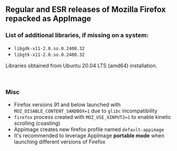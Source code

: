 ## Regular and ESR releases of Mozilla Firefox repacked as AppImage

### List of additional libraries, if missing on a system:

* `libgdk-x11-2.0.so.0.2400.32`
* `libgtk-x11-2.0.so.0.2400.32`

Libraries obtained from Ubuntu 20.04 LTS (amd64) installation.

<br>

### Misc

* Firefox versions 91 and below launched with `MOZ_DISABLE_CONTENT_SANDBOX=1` due to `glibc` incompatibility
* `firefox` process created with `MOZ_USE_XINPUT2=1` to enable kinetic scrolling (coasting)
* Appimage creates new firefox profile named `default-appimage`
* It's recommended to leverage AppImage **portable mode** when launching different versions of Firefox
